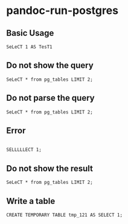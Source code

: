 # pandoc-run-postgres 


## Basic Usage

```run-postgres
SeLeCT 1 AS TesT1
```

## Do not show the query

``` {.run-postgres show_query=False}
SeLeCT * from pg_tables LIMIT 2;
```

## Do not parse the query


``` {.run-postgres parse_query=False}
SeLeCT * from pg_tables LIMIT 2;
```

## Error

```run-postgres

SELLLLLECT 1;
```

## Do not show the result

``` {.run-postgres  show_result=false}
SeLeCT * from pg_tables LIMIT 2;
```

## Write a table

```run-postgres
CREATE TEMPORARY TABLE tmp_121 AS SELECT 1;
```
